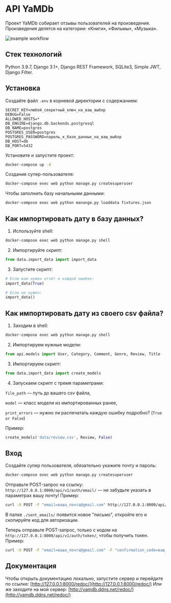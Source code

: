 # API YaMDb
Проект YaMDb собирает отзывы пользователей на произведения. Произведения делятся на категории: «Книги», «Фильмы», «Музыка».

![example workflow](https://github.com/Yan-Zhelanov/yamdb_final/actions/workflows/yamdb_workflow.yml/badge.svg)


## Стек технологий
Python 3.9.7, Django 3.1+, Django REST Framework, SQLite3, Simple JWT, Django Filter.

## Установка
Создайте файл `.env` в корневой директории с содержанием:
```
SECRET_KEY=любой_секретный_ключ_на_ваш_выбор
DEBUG=False
ALLOWED_HOSTS=*
DB_ENGINE=django.db.backends.postgresql
DB_NAME=postgres
POSTGRES_USER=postgres
POSTGRES_PASSWORD=пароль_к_базе_данных_на_ваш_выбор
DB_HOST=db
DB_PORT=5432
```
Установите и запустите проект:
```bash
docker-compose up -d
```
Создание супер-пользователя:
```bash
docker-compose exec web python manage.py createsuperuser
```
Чтобы заполнить базу начальными данными:
```bash
docker-compose exec web python manange.py loaddata fixtures.json
```

## Как импортировать дату в базу данных?
1. Используйте shell:
```bash
docker-compose exec web python manage.py shell
```

2. Импортируйте скрипт:
```python
from data.import_data import import_data
```
3. Запустите скрипт:
```python
# Если вам нужен отчёт о каждой ошибке:
import_data(True)

# Если не нужен:
import_data()
```

## Как импортировать дату из своего csv файла?
1. Заходим в shell:
```bash
docker-compose exec web python manage.py shell
```

2. Импортируем нужные модели:
```python
from api.models import User, Category, Comment, Genre, Review, Title
```

3. Импортируем скрипт:
```python
from data.import_data import create_models
```

4. Запускаем скрипт с тремя параметрами:

`file_path` — путь до вашего csv файла,

`model` — класс модели из импортированных ранее,

`print_errors` — нужно ли распечатать каждую ошибку подробно? (```True or False```)

Пример:
```python
create_models('data/review.csv', Review, False)
```

## Вход
Создайте супер пользователя, обязательно укажите почту и пароль:
```bash
docker-compose exec web python manage.py createsuperuser
```
Отправьте POST-запрос на ссылку: ```http://127.0.0.1:8000/api/v1/auth/email/``` — не забудьте указать в параметрах вашу почту!
Пример:
```bash
curl -X POST -F "email=ваша_почта@gmail.com" http://127.0.0.1:8000/api/v1/auth/email/
```
В папке ```./sent_emails/``` появится новое "письмо", откройте его и скопируйте код для авторизации.

Теперь отправьте POST-запрос, только с кодом на ```http://127.0.0.1:8000/api/v1/auth/token/```, чтобы получить токен. Пример:
```bash
curl -X POST -F "email=ваша_почта@gmail.com" -F "confirmation_code=ваш_код" http://127.0.0.1:8000/api/v1/auth/token/
```

## Документация
Чтобы открыть документацию локально, запустите сервер и перейдите по ссылке:
[http://127.0.0.1:8000/redoc/](http://127.0.0.1:8000/redoc/)
Или же заходите на мой сервер:
[http://yamdb.ddns.net/redoc/](http://yamdb.ddns.net/redoc/)

